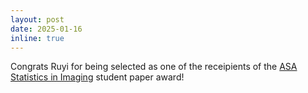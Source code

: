 ```yaml
---
layout: post
date: 2025-01-16
inline: true
---
```


Congrats Ruyi for being selected as one of the receipients of the [ASA Statistics in Imaging](https://community.amstat.org/statisticsinimagingsection/home) student paper award!  